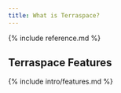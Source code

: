 ```yaml
---
title: What is Terraspace?
---
```


{% include reference.md %}

## Terraspace Features

{% include intro/features.md %}
